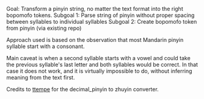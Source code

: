 Goal: Transform a pinyin string, no matter the text format into the right bopomofo tokens.
Subgoal 1: Parse string of pinyin without proper spacing between syllables to individual syllables
Subgoal 2: Create bopomofo token from pinyin (via existing repo)

Approach used is based on the observation that most Mandarin pinyin syllable start with a consonant. 

Main caveat is when a second syllable starts with a vowel and could take the previous syllable's last letter and both syllables would be correct. 
In that case it does not work, and it is virtually impossible to do, without inferring meaning from the text first. 


Credits to [ttempe](https://github.com/ttempe) for the decimal_pinyin to zhuyin converter.